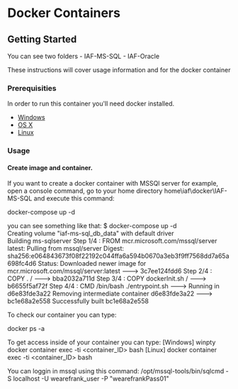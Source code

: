 # Docker Containers 

## Getting Started

You can see two folders
    - IAF-MS-SQL
    - IAF-Oracle

These instructions will cover usage information and for the docker container 

### Prerequisities

In order to run this container you'll need docker installed.

* [Windows](https://docs.docker.com/windows/started)
* [OS X](https://docs.docker.com/mac/started/)
* [Linux](https://docs.docker.com/linux/started/)

### Usage

#### Create image and container.

If you want to create a docker container with MSSQl server for example, open a console command, go to your home directory home\iaf\docker\IAF-MS-SQL
and execute this command: 

docker-compose up -d

you can see something like that:
$ docker-compose up -d \
Creating volume "iaf-ms-sql_db_data" with default driver \
Building ms-sqlserver
Step 1/4 : FROM mcr.microsoft.com/mssql/server
latest: Pulling from mssql/server
Digest: sha256:e064843673f08f22192c044ffa6a594b0670a3eb3f9ff7568dd7a65a698fc4d6
Status: Downloaded newer image for mcr.microsoft.com/mssql/server:latest
 ---> 3c7ee124fdd6
Step 2/4 : COPY . /
 ---> bba2032a711d
Step 3/4 : COPY dockerInit.sh /
 ---> b6655f5af72f
Step 4/4 : CMD /bin/bash ./entrypoint.sh
 ---> Running in d6e83fde3a22
Removing intermediate container d6e83fde3a22
 ---> bc1e68a2e558
Successfully built bc1e68a2e558


To check our container you can type: 

docker ps -a

To get access inside of your container you can type:
[Windows]
winpty docker container exec -ti <container_ID> bash
[Linux]
docker container exec -ti <container_ID> bash

You can loggin in mssql using this command:
/opt/mssql-tools/bin/sqlcmd -S localhost -U wearefrank_user -P "wearefrankPass01"
